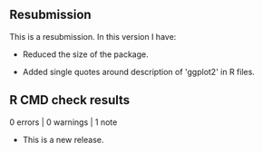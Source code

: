 ## Resubmission
This is a resubmission. In this version I have:

* Reduced the size of the package.

* Added single quotes around description of 'ggplot2' in R files.


## R CMD check results

0 errors \| 0 warnings \| 1 note

-   This is a new release.
